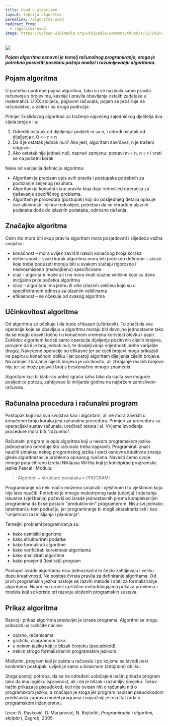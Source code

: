 ```yaml
---
title: Uvod u algoritme
layout: lekcija-algoritmi
permalink: /algoritmi-uvod
redirect_from:
  - /agoritmi-uvod
image: https://upload.wikimedia.org/wikipedia/commons/thumb/1/15/2010-10-30_Geeste%2C_Moormuseum_032_%285207510676%29.jpg/1024px-2010-10-30_Geeste%2C_Moormuseum_032_%285207510676%29.jpg
---
```


![]({{page.image}})

***Pojam algoritma osnovni je temelj računalnog programiranja, stoga je potrebno posvetiti posebnu pažnju analizi i razumijevanju algoritama.***

## Pojam algoritma

U početku upotrebe pojma algoritma, tako su se nazivala samo pravila računanja s brojevima, kasnije i pravila obavljanja ostalih zadataka u matematici. U XX stoljeću, pojavom računala,
pojam se proširuje na računalstvo, a zatim i na druga područja.

Primjer Euklidovog algoritma za traženje najvećeg zajedničkog djelitelja dva cijela broja `m` i `n`:
1. Odrediti ostatak od dijeljenja: podijeli m sa n, i odredi ostatak od dijeljenja r, 0 <= r < n
2. Da li je ostatak jednak nuli? Ako jest, algoritam završava, n je traženi odgovor.
3. Ako ostatak nije jednak nuli, napravi zamjenu: postavi m = n, n = r i vrati se na početni korak

Neke od varijacija definicije algoritma:
* Algoritam je precizan opis svih pravila i postupaka potrebnih za postizanje željenog rezultata.
* Algoritam je konačni skup pravila koja daju redoslijed operacija za rješavanje specifičnog problema.
* Algoritam je procedura (postupak) koji do posljednjeg detalja opisuje sve aktivnosti i njihov redoslijed, potreban da se obradom ulaznih podataka dođe do izlaznih podataka, odnosno rješenja.

## Značajke algoritma

Osim što mora biti skup pravila algoritam mora posjedovati i slijedeća važna svojstva:
* konačnost – mora uvijek završiti nakon konačnog broja koraka
* definiranost – svaki korak algoritma mora biti precizno definiran – akcije koje treba poduzeti moraju biti u svakom slučaju rigorozno i nedvosmisleno (nedvojbeno) specificirane
* ulaz - algoritam može ali i ne mora imati ulazne veličine koje su dane inicijalno prije početka algoritma
* izlaz – algoritam ima jednu ili više izlaznih veličina koje su u specificiranom odnosu sa ulzanim veličinama
* efikasnost – se očekuje od svakog algoritma

## Učinkovitost algoritma

Od algoritma se očekuje i da bude efikasan (učinkovit). To znači da sve operacije koje se obavljaju u algoritmu moraju biti dovoljno jednostavne tako da se mogu obaviti točno i u konačnom vremenu koristeći olovku i papir. Euklidov algoritam koristi samo operacije dijeljenja pozitivnih cijelih brojeva, provjere da li je broj jednak nuli, te dodjeljivanja vrijednosti jedne varijable drugoj. Navedene operacije su efikasne jer se cijeli brojevi mogu prikazati na papiru u
konačnom obliku i jer postoji algoritam dijeljenja cijelih brojeva. Na primjer zbrajanje cijelih brojeva je učinkovito, ali zbrajanje realnih brojeva nije jer se može pojaviti broj s beskonačno mnogo znamenki.

Algoritam koji bi izabirao potez igrača šaha tako da ispita sve moguće posljedice poteza, zahtijevao bi milijarde godina na najbržem zamislivom računalu.

## Računalna procedura i računalni program

Postupak koji ima sva svojstva kao i algoritam, ali ne mora završiti u konačnom broju koraka jest računalna procedura. Primjeri za proceduru su operacijski sustav računala, uređivač teksta i sl. Vrijeme izvođenja procedure mora biti "razumno".

Računalni program je opis algoritma koji u nekom programskom jeziku jednoznačno određuje što računalo treba napraviti.
Programirati znači naučiti sintaksu nekog programskog jezika i steći osnovna intuitivna znanja glede algoritmizacije problema opisanog riječima. Navesti ćemo ovdje mnogo puta citiranu izreku Niklausa Wirtha koji je koncipirao programske jezike Pascal i Modulu:

> Algoritmi + strukture podataka = PROGRAMI

Programiranje na neki način možemo smatrati i vještinom i to vještinom koju nije lako naučiti. Potrebno je mnogo mukotrpnog rada (učenja) i stjecanja iskustva (vježbanja) počevši od izrade jednostavnih prema kompleksnijim programima da bi se postalo "produktivnim" programerom. Nisu svi jednako talentirani u tom području, jer programiranje bi mogli okarakterizirati i kao "umjetnost razmišljanja i planiranja".

Temeljni problemi programiranja su:
* kako osmisliti algoritme
* kako strukturirati podatke
* kako formulirati algoritme
* kako verificirati korektnost algoritama
* kako analizirati algoritme
* kako provjeriti (testirati) program

Postupci izrade algoritama nisu jednoznačni te često zahtijevaju i veliku dozu kreativnosti. Ne postoje čvrsta pravila za definiranje algoritama. Od prvih programskih jezika nastoje se razviti metode i alati za formaliziranje algoritama. Napori su urodili različitim metodologijama prikaza problema i modela koji se koriste pri razvoju složenih programskih sustava.

## Prikaz algoritma

Razvoj i prikaz algoritma preduvjet je izrade programa. Algoritmi se mogu prikazati na različite načine:
* opisno, rečenicama
* grafički, dijagramom toka
* u nekom jeziku koji je blizak čovjeku (pseudokod)
* nekim strogo formaliziranim programskim jezikom

Međutim, program koji je zaista u računalu i po kojemu se izvodi neki konkretan postupak, uvijek je samo u binarnom (strojnom) obliku.

Stoga postoji potreba, da se na određeni uobičajeni način prikaže program tako da ima logičku ispravnost, ali i da je blizak i razumljiv čovjeku. Takav način prikaza je pseudokod, koji nije ovisan niti o računalu niti o programskom jeziku, a značajan je stoga jer program napisan pseudokodom predstavlja zapravo model programa i najvažniji je rezultat rada u programskom inženjerstvu.


Izvor: N. Pavković, D. Marjanović, N. Bojčetić, *Programiranje i algoritmi, skripta I*, Zagreb, 2005.
